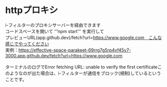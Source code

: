 # httpプロキシ
i-フィルターのプロキシサーバーを経由できます<br>コードスペースを開いて
‘’‘npm start’‘’
を実行して<br>プレビューURL(app.github.dev)/fetch?url=https://www.google.com　こんな感じでやってください<br>実例：https://effective-space-parakeet-69rrg7g5rp4vf45v7-3000.app.github.dev/fetch?url=https://www.google.com<br><br>ターミナルのログでError fetching URL: unable to verify the first certificateこのようなのが出た場合は、i-フィルターが通信をブロック(規制)しているということです。
